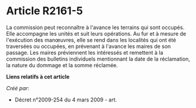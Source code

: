 # Article R2161-5

La commission peut reconnaître à l'avance les terrains qui sont occupés. Elle accompagne les unités et suit leurs opérations.
Au fur et à mesure de l'exécution des manœuvres, elle se rend dans les localités qui ont été traversées ou occupées, en
prévenant à l'avance les maires de son passage. Les maires préviennent les intéressés et remettent à la commission des
bulletins individuels mentionnant la date de la réclamation, la nature du dommage et la somme réclamée.

**Liens relatifs à cet article**

_Créé par_:

  - Décret n°2009-254 du 4 mars 2009 - art.
